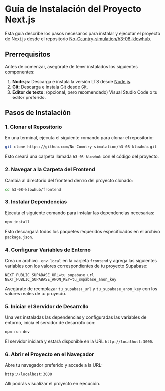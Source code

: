 # Guía de Instalación del Proyecto Next.js

Esta guía describe los pasos necesarios para instalar y ejecutar el proyecto de Next.js desde el repositorio [No-Country-simulation/h3-08-klowhub](https://github.com/No-Country-simulation/h3-08-klowhub).

## Prerrequisitos

Antes de comenzar, asegúrate de tener instalados los siguientes componentes:

1. **Node.js**: Descarga e instala la versión LTS desde [Node.js](https://nodejs.org/).
2. **Git**: Descarga e instala Git desde [Git](https://git-scm.com/).
3. **Editor de texto**: (opcional, pero recomendado) Visual Studio Code o tu editor preferido.

## Pasos de Instalación

### 1. Clonar el Repositorio

En una terminal, ejecuta el siguiente comando para clonar el repositorio:

```bash
git clone https://github.com/No-Country-simulation/h3-08-klowhub.git
```

Esto creará una carpeta llamada `h3-08-klowhub` con el código del proyecto.

### 2. Navegar a la Carpeta del Frontend

Cambia al directorio del frontend dentro del proyecto clonado:

```bash
cd h3-08-klowhub/frontend
```

### 3. Instalar Dependencias

Ejecuta el siguiente comando para instalar las dependencias necesarias:

```bash
npm install
```

Esto descargará todos los paquetes requeridos especificados en el archivo `package.json`.

### 4. Configurar Variables de Entorno

Crea un archivo `.env.local` en la carpeta `frontend` y agrega las siguientes variables con los valores correspondientes de tu proyecto Supabase:

```
NEXT_PUBLIC_SUPABASE_URL=tu_supabase_url
NEXT_PUBLIC_SUPABASE_ANON_KEY=tu_supabase_anon_key
```

Asegúrate de reemplazar `tu_supabase_url` y `tu_supabase_anon_key` con los valores reales de tu proyecto.

### 5. Iniciar el Servidor de Desarrollo

Una vez instaladas las dependencias y configuradas las variables de entorno, inicia el servidor de desarrollo con:

```bash
npm run dev
```

El servidor iniciará y estará disponible en la URL `http://localhost:3000`.

### 6. Abrir el Proyecto en el Navegador

Abre tu navegador preferido y accede a la URL:

```
http://localhost:3000
```

Allí podrás visualizar el proyecto en ejecución.
